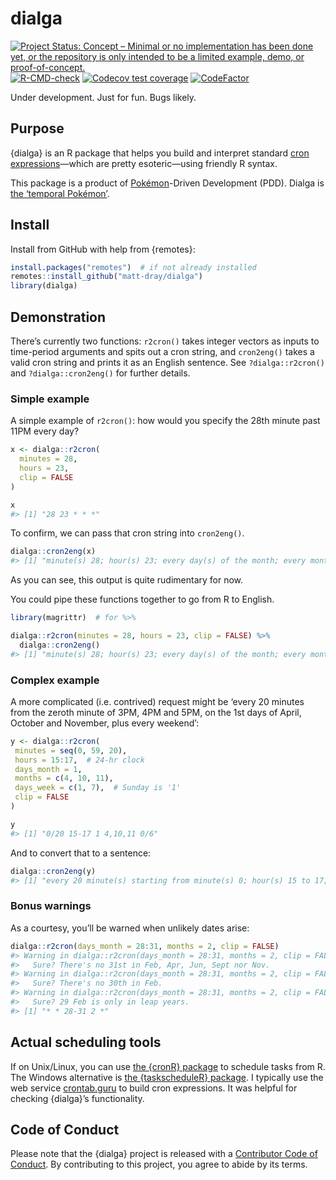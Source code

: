 
<!-- README.md is generated from README.Rmd. Please edit that file -->

# dialga

<!-- badges: start -->

[![Project Status: Concept – Minimal or no implementation has been done
yet, or the repository is only intended to be a limited example, demo,
or
proof-of-concept.](https://www.repostatus.org/badges/latest/concept.svg)](https://www.repostatus.org/#concept)
[![R-CMD-check](https://github.com/matt-dray/dialga/workflows/R-CMD-check/badge.svg)](https://github.com/matt-dray/dialga/actions)
[![Codecov test
coverage](https://codecov.io/gh/matt-dray/dialga/branch/main/graph/badge.svg)](https://codecov.io/gh/matt-dray/dialga?branch=main)
[![CodeFactor](https://www.codefactor.io/repository/github/matt-dray/dialga/badge)](https://www.codefactor.io/repository/github/matt-dray/dialga)
<!-- badges: end -->

Under development. Just for fun. Bugs likely.

## Purpose

{dialga} is an R package that helps you build and interpret standard
[cron
expressions](https://en.wikipedia.org/wiki/Cron#CRON_expression)—which
are pretty esoteric—using friendly R syntax.

This package is a product of
[Pokémon](https://www.pokemon.com/uk/)-Driven Development (PDD). Dialga
is [the ‘temporal
Pokémon’](https://bulbapedia.bulbagarden.net/wiki/Dialga_(Pok%C3%A9mon)).

## Install

Install from GitHub with help from {remotes}:

``` r
install.packages("remotes")  # if not already installed
remotes::install_github("matt-dray/dialga")
library(dialga)
```

## Demonstration

There’s currently two functions: `r2cron()` takes integer vectors as
inputs to time-period arguments and spits out a cron string, and
`cron2eng()` takes a valid cron string and prints it as an English
sentence. See `?dialga::r2cron()` and `?dialga::cron2eng()` for further
details.

### Simple example

A simple example of `r2cron()`: how would you specify the 28th minute
past 11PM every day?

``` r
x <- dialga::r2cron(
  minutes = 28, 
  hours = 23,
  clip = FALSE
)

x
#> [1] "28 23 * * *"
```

To confirm, we can pass that cron string into `cron2eng()`.

``` r
dialga::cron2eng(x)
#> [1] "minute(s) 28; hour(s) 23; every day(s) of the month; every month(s); every day(s) of the week"
```

As you can see, this output is quite rudimentary for now.

You could pipe these functions together to go from R to English.

``` r
library(magrittr)  # for %>%

dialga::r2cron(minutes = 28, hours = 23, clip = FALSE) %>% 
  dialga::cron2eng()
#> [1] "minute(s) 28; hour(s) 23; every day(s) of the month; every month(s); every day(s) of the week"
```

### Complex example

A more complicated (i.e. contrived) request might be ‘every 20 minutes
from the zeroth minute of 3PM, 4PM and 5PM, on the 1st days of April,
October and November, plus every weekend’:

``` r
y <- dialga::r2cron(
 minutes = seq(0, 59, 20),
 hours = 15:17,  # 24-hr clock
 days_month = 1,
 months = c(4, 10, 11),
 days_week = c(1, 7),  # Sunday is '1'
 clip = FALSE
)

y
#> [1] "0/20 15-17 1 4,10,11 0/6"
```

And to convert that to a sentence:

``` r
dialga::cron2eng(y)
#> [1] "every 20 minute(s) starting from minute(s) 0; hour(s) 15 to 17; day(s) of the month 1; month(s) 4, 10, 11; every 6 day(s) of the week starting from day(s) of the week 0"
```

### Bonus warnings

As a courtesy, you’ll be warned when unlikely dates arise:

``` r
dialga::r2cron(days_month = 28:31, months = 2, clip = FALSE)
#> Warning in dialga::r2cron(days_month = 28:31, months = 2, clip = FALSE): 
#>   Sure? There's no 31st in Feb, Apr, Jun, Sept nor Nov.
#> Warning in dialga::r2cron(days_month = 28:31, months = 2, clip = FALSE): 
#>   Sure? There's no 30th in Feb.
#> Warning in dialga::r2cron(days_month = 28:31, months = 2, clip = FALSE): 
#>   Sure? 29 Feb is only in leap years.
#> [1] "* * 28-31 2 *"
```

## Actual scheduling tools

If on Unix/Linux, you can use [the {cronR}
package](https://github.com/bnosac/cronR) to schedule tasks from R. The
Windows alternative is [the {taskscheduleR}
package](https://github.com/bnosac/taskscheduleR). I typically use the
web service [crontab.guru](https://crontab.guru) to build cron
expressions. It was helpful for checking {dialga}’s functionality.

## Code of Conduct

Please note that the {dialga} project is released with a [Contributor
Code of
Conduct](https://contributor-covenant.org/version/2/0/CODE_OF_CONDUCT.html).
By contributing to this project, you agree to abide by its terms.
